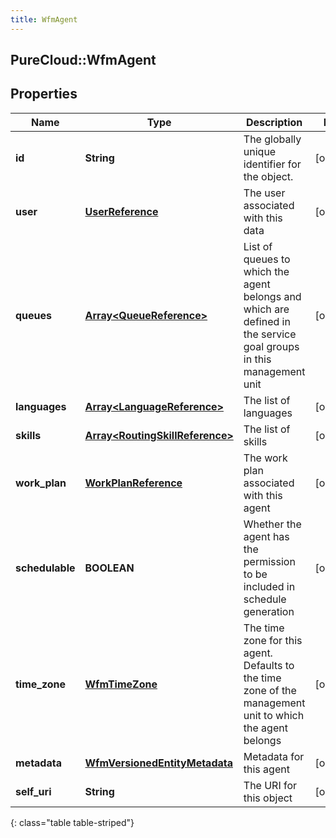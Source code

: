 ```yaml
---
title: WfmAgent
---
```

## PureCloud::WfmAgent

## Properties

|Name | Type | Description | Notes|
|------------ | ------------- | ------------- | -------------|
| **id** | **String** | The globally unique identifier for the object. | [optional] |
| **user** | [**UserReference**](UserReference.html) | The user associated with this data | [optional] |
| **queues** | [**Array&lt;QueueReference&gt;**](QueueReference.html) | List of queues to which the agent belongs and which are defined in the service goal groups in this management unit | [optional] |
| **languages** | [**Array&lt;LanguageReference&gt;**](LanguageReference.html) | The list of languages | [optional] |
| **skills** | [**Array&lt;RoutingSkillReference&gt;**](RoutingSkillReference.html) | The list of skills | [optional] |
| **work_plan** | [**WorkPlanReference**](WorkPlanReference.html) | The work plan associated with this agent | [optional] |
| **schedulable** | **BOOLEAN** | Whether the agent has the permission to be included in schedule generation | [optional] |
| **time_zone** | [**WfmTimeZone**](WfmTimeZone.html) | The time zone for this agent. Defaults to the time zone of the management unit to which the agent belongs | [optional] |
| **metadata** | [**WfmVersionedEntityMetadata**](WfmVersionedEntityMetadata.html) | Metadata for this agent | [optional] |
| **self_uri** | **String** | The URI for this object | [optional] |
{: class="table table-striped"}


